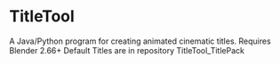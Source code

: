 TitleTool
=========

A Java/Python program for creating animated cinematic titles.  Requires Blender 2.66+  Default Titles are in repository TitleTool_TitlePack
